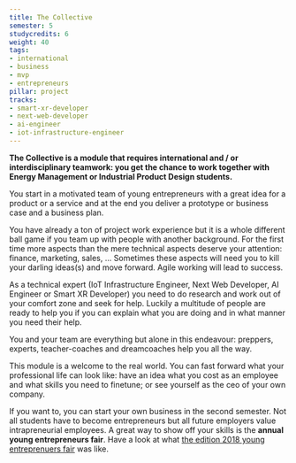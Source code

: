 ```yaml
---
title: The Collective
semester: 5
studycredits: 6
weight: 40
tags:
- international
- business
- mvp
- entrepreneurs
pillar: project
tracks:
- smart-xr-developer
- next-web-developer
- ai-engineer
- iot-infrastructure-engineer
---
```


**The Collective is a module that requires international and / or interdisciplinary teamwork: you get the chance to work together with Energy Management or Industrial Product Design students.**

You start in a motivated team of young entrepreneurs with a great idea for a product or a service and at the end you deliver a prototype or business case and a business plan.

You have already a ton of project work experience but it is a whole different ball game if you team up with people with another background. For the first time more aspects than the mere technical aspects deserve your attention: finance, marketing, sales,&nbsp;... Sometimes these aspects will need you to kill your darling ideas(s) and move forward. Agile working will lead to success.

As a technical expert (IoT Infrastructure Engineer, Next Web Developer, AI Engineer or Smart XR Developer) you need to do research and work out of your comfort zone and seek for help. Luckily a multitude of people are ready to help you if you can explain what you are doing and in what manner you need their help.

You and your team are everything but alone in this endeavour: preppers, experts, teacher-coaches and dreamcoaches help you all the way.

This module is a welcome to the real world. You can fast forward what your professional life can look like: have an idea what you cost as an employee and what skills you need to finetune; or see yourself as the ceo of your own company.
 
If you want to, you can start your own business in the second semester. Not all students have to become entrepreneurs but all future employers value intrapreneurial employees. A great way to show off your skills is the **annual young entrepreneurs fair**. Have a look at what [the edition 2018 young entreprenuers fair](https://www.facebook.com/watch/?v=316377529003792) was like.
